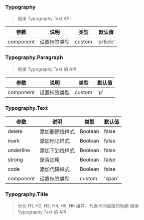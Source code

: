 ### Typography

> 继承 Typography.Text API

| 参数        | 说明     | 类型     | 默认值       |
| --------- | ------ | ------ | --------- |
| component | 设置标签类型 | custom | 'article' |

### Typography.Paragraph

> 继承 Typography.Text 的 API

| 参数        | 说明     | 类型     | 默认值 |
| --------- | ------ | ------ | --- |
| component | 设置标签类型 | custom | 'p' |

### Typography.Text

| 参数        | 说明      | 类型      | 默认值    |
| --------- | ------- | ------- | ------ |
| delete    | 添加删除线样式 | Boolean | false  |
| mark      | 添加标记样式  | Boolean | false  |
| underline | 添加下划线样式 | Boolean | false  |
| strong    | 是否加粗    | Boolean | false  |
| code      | 添加代码样式  | Boolean | false  |
| component | 设置标签类型  | custom  | 'span' |

<!-- api-extra-start -->

### Typography.Title

> 分为 H1, H2, H3, H4, H5, H6 组件，代表不同层级的标题
> 继承 Typography.Text 的 API

<!-- api-extra-end -->
